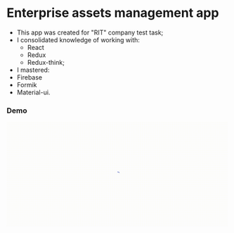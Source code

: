 # Enterprise assets management app
* This app was created for "RIT" company test task;
* I consolidated knowledge of working with: 
  * React
  * Redux
  * Redux-think;
* I mastered:
 * Firebase
 * Formik
 * Material-ui.
 ### Demo
 ![](repo/demo.gif)
